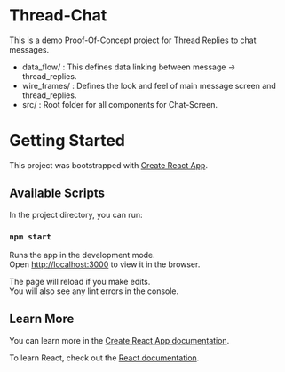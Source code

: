 # Thread-Chat
This is a demo Proof-Of-Concept project for Thread Replies to chat messages.

- data_flow/ : This defines data linking between message -> thread_replies.
- wire_frames/ : Defines the look and feel of main message screen and thread_replies.
- src/ : Root folder for all components for Chat-Screen.

# Getting Started

This project was bootstrapped with [Create React App](https://github.com/facebook/create-react-app).

## Available Scripts

In the project directory, you can run:

### `npm start`

Runs the app in the development mode.\
Open [http://localhost:3000](http://localhost:3000) to view it in the browser.

The page will reload if you make edits.\
You will also see any lint errors in the console.

## Learn More

You can learn more in the [Create React App documentation](https://facebook.github.io/create-react-app/docs/getting-started).

To learn React, check out the [React documentation](https://reactjs.org/).
